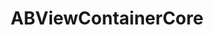 ---
title: ABViewContainerCore
layout: module
mod: 'module:ABViewContainerCore'
category: core-views
---